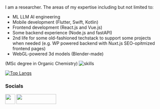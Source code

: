 I am a researcher. The areas of my expertise including but not limited to:
* ML LLM AI engineering
* Mobile development (Flutter, Swift, Kotlin)
* Frontend development (React.js and Vue.js)
* Some backend experience (Node.js and fastAPI)
* 2nd life for some old-fashioned techstack to support some projects when needed (e.g. WP powered backend with Nuxt.js SEO-opitmized frontend pages)
* WebGL-powered 3d models (Blender-made)

(MSc degree in Organic Chemistry)
![skills](https://skillicons.dev/icons?i=swift,androidstudio,flutter,kotlin,react,vuejs,docker,fastapi,git,github,linux,nginx,php,py,nodejs,sqlite,selenium,vim,vscode,vite,ts)

[![Top Langs](https://github-readme-stats.vercel.app/api/top-langs/?username=gubnota&layout=donut-vertical&langs_count=6&hide=html,css,javascript,hack,shell,ruby)](https://github.com/anuraghazra/github-readme-stats)

### Socials

<p align="left">
<a href="https://t.me/gubnota" target="_blank" rel="noreferrer"><img src="https://upload.wikimedia.org/wikipedia/commons/thumb/8/83/Telegram_2019_Logo.svg/1024px-Telegram_2019_Logo.svg.png" width="32" height="32" /></a>
<a href="https://kaggle.com/larrymoore" target="_blank" rel="noreferrer"> <img src="https://kaggle.com/static/images/site-logo.svg" width="128" height="32"  /> </a>
</p>

